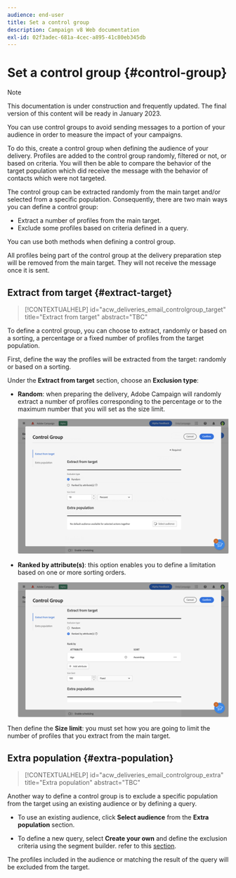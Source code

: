 ```yaml
---
audience: end-user
title: Set a control group
description: Campaign v8 Web documentation
exl-id: 02f3adec-681a-4cec-a895-41c80eb345db
---
```

# Set a control group {#control-group}

>[!NOTE]
>
>This documentation is under construction and frequently updated. The final version of this content will be ready in January 2023.

You can use control groups to avoid sending messages to a portion of your audience in order to measure the impact of your campaigns.

To do this, create a control group when defining the audience of your delivery. Profiles are added to the control group randomly, filtered or not, or based on criteria. You will then be able to compare the behavior of the target population which did receive the message with the behavior of contacts which were not targeted. 

The control group can be extracted randomly from the main target and/or selected from a specific population. Consequently, there are two main ways you can define a control group:

* Extract a number of profiles from the main target.
* Exclude some profiles based on criteria defined in a query.

You can use both methods when defining a control group.

All profiles being part of the control group at the delivery preparation step will be removed from the main target. They will not receive the message once it is sent.

## Extract from target {#extract-target}
	
>[!CONTEXTUALHELP]
>id="acw_deliveries_email_controlgroup_target"
>title="Extract from target"
>abstract="TBC"

To define a control group, you can choose to extract, randomly or based on a sorting, a percentage or a fixed number of profiles from the target population.

First, define the way the profiles will be extracted from the target: randomly or based on a sorting.

Under the **Extract from target** section, choose an **Exclusion type**:

* **Random**: when preparing the delivery, Adobe Campaign will randomly extract a number of profiles corresponding to the percentage or to the maximum number that you will set as the size limit.

    ![](assets/control-group.png)

* **Ranked by attribute(s)**: this option enables you to define a limitation based on one or more sorting orders.

    ![](assets/control-group2.png)

Then define the **Size limit**: you must set how you are going to limit the number of profiles that you extract from the main target. 

## Extra population {#extra-population}

>[!CONTEXTUALHELP]
>id="acw_deliveries_email_controlgroup_extra"
>title="Extra population"
>abstract="TBC"

Another way to define a control group is to exclude a specific population from the target using an existing audience or by defining a query.

* To use an existing audience, click **Select audience** from the **Extra population** section.

* To define a new query, select **Create your own** and define the exclusion criteria using the segment builder. refer to this [section](segment-builder.md). 

The profiles included in the audience or matching the result of the query will be excluded from the target.